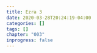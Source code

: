 ```yaml
---
title: Ezra 3
date: 2020-03-28T20:24:19-04:00
categories: []
tags: []
chapter: "003"
inprogress: false
---
```



